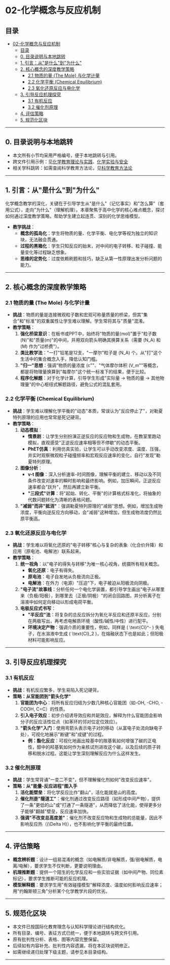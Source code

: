 # 02-化学概念与反应机制

## 目录

- [02-化学概念与反应机制](#02-化学概念与反应机制)
  - [目录](#目录)
  - [0. 目录说明与本地跳转](#0-目录说明与本地跳转)
  - [1. 引言：从"是什么"到"为什么"](#1-引言从是什么到为什么)
  - [2. 核心概念的深度教学策略](#2-核心概念的深度教学策略)
    - [2.1 物质的量 (The Mole) 与化学计量](#21-物质的量-the-mole-与化学计量)
    - [2.2 化学平衡 (Chemical Equilibrium)](#22-化学平衡-chemical-equilibrium)
    - [2.3 氧化还原反应与电化学](#23-氧化还原反应与电化学)
  - [3. 引导反应机理探究](#3-引导反应机理探究)
    - [3.1 有机反应](#31-有机反应)
    - [3.2 催化剂原理](#32-催化剂原理)
  - [4. 评估策略](#4-评估策略)
  - [5. 规范化区块](#5-规范化区块)

---

## 0. 目录说明与本地跳转

- 本文所有小节均采用严格编号，便于本地跳转与引用。
- 跨文件引用示例：见[化学教育理论与实践](./01-化学教育理论与实践.md)、[化学实验与安全](./03-化学实验与安全.md)
- 相关学科跳转：如需查阅科学教育方法论，见[科学教育方法论](../../02-科学教育方法论.md)

---

## 1. 引言：从"是什么"到"为什么"

化学概念教学的深化，关键在于引导学生从"是什么"（记忆事实）和"怎么算"（套用公式），走向"为什么"（理解机理）。本章聚焦于高中化学的核心难点概念，探讨如何通过深度教学策略，帮助学生建立起连贯、深刻的化学思维模型。

- **教学挑战**：
  - **概念的孤岛化**：学生将物质的量、化学平衡、电化学等视为独立的知识块，无法融会贯通。
  - **过程的黑箱化**：学生只知反应的始末，对中间的电子转移、粒子碰撞、能量变化等过程缺乏想象。
  - **思维的定势化**：过度依赖刷题和技巧，缺乏从第一性原理出发分析问题的能力。

---

## 2. 核心概念的深度教学策略

### 2.1 物质的量 (The Mole) 与化学计量

- **挑战**：物质的量是连接微观粒子数和宏观可称量质量的桥梁，但其"集合"和"标准"的双重属性让学生难以理解。学生常将其与"质量"混淆。
- **教学策略**：
  1. **强化桥梁意识**：在板书或PPT中，始终将"物质的量(mol)"置于"粒子数(N)"和"质量(m)"的中间，并用双向箭头明确其换算关系（需要 \(N_A\) 和 \(M\) 作为"过桥费"）。
  2. **类比教学法**："一打"铅笔是12支，"一摩尔"粒子是 \(N_A\) 个。从"打"这个生活中的集合概念入手，降低认知门槛。
  3. **"归一"思想**：强调"物质的量浓度 \(c\""、"气体摩尔体积 \(V_m\""等概念，都是将物理量换算到"每摩尔"这个统一标准下的结果，便于比较。
  4. **程序化解题**：对于化学计算，引导学生形成"实际量 -> 物质的量 -> 其他物理量"的中心枢纽式解题路径，避免公式的混乱套用。

### 2.2 化学平衡 (Chemical Equilibrium)

- **挑战**：学生难以理解化学平衡的"动态"本质，常误认为"反应停止了"，对勒夏特列原理的应用也常常是死记硬背。
- **教学策略**：
  1. **动态模拟**：
     - **情景剧**：让学生分别扮演正逆反应的反应物和生成物，在教室里跑动模拟，直观感受"正逆反应速率相等但不停歇"的动态平衡。
     - **PhET仿真**：利用仿真实验，让学生可以手动改变浓度、温度、压强，并实时观察微观粒子碰撞频率和宏观反应速率的变化，自行"发现"勒夏特列原理。
  2. **图像分析**：
     - **v-t 图像**：深入分析速率-时间图像，理解平衡的建立、移动以及不同条件改变对速率的瞬时影响和最终影响。例如，加压瞬间，正逆反应速率都会"跃升"，然后再建立新平衡。
     - **"三段式"计算**：将"起始、转化、平衡"的计算格式标准化，将抽象的代数问题转化为清晰的表格问题。
  3. **"减弱"而非"抵消"**：强调勒夏特列原理的"减弱"思想。例如，增加生成物浓度，平衡向逆反应方向移动，会"减弱"这种增加，但生成物浓度仍然比原平衡高。

### 2.3 氧化还原反应与电化学

- **挑战**：学生难以将氧化还原的"电子转移"核心与复杂的表象（化合价升降）和应用（原电池、电解池）联系起来。
- **教学策略**：
  1. **统一视角**：以"电子的得失与转移"为唯一核心视角，统摄所有相关概念。
     - **氧化还原**：电子有得失。
     - **原电池**：电子自发地从负极流向正极。
     - **电解池**：在外力（电源）"压迫"下，电子被迫从阳极流向阴极。
  2. **"电子流"故事线**：分析任何一个电化学装置，都引导学生画出"电子从哪里来（负极/阳极），到哪里去（正极/阴极）"的闭合回路图，并分析离子在溶液中如何定向移动以形成电荷平衡。
  3. **电极反应式书写**：
     - **"半反应"法**：将复杂的总反应拆分为氧化半反应和还原半反应，分别在两极写出，再考虑电解质环境（酸性/碱性/中性）进行配平。
     - **环境决定产物**：强调介质的重要性，例如，同样是 \( \text{Cl}^- \) 失电子，在水溶液中生成 \( \text{Cl}_2 \)，在熔融状态下也是如此；但阳极材料可能影响反应。

---

## 3. 引导反应机理探究

### 3.1 有机反应

- **挑战**：有机反应繁多，学生易陷入死记硬背。
- **策略：从官能团到"箭头化学"**
  1. **官能团为中心**：将所有反应归结为少数几种核心官能团（如-OH, -CHO, -COOH, C=C）的性质。
  2. **引入电子效应**：初步介绍诱导效应和共轭效应，解释为什么官能团会影响分子的反应活性位点（如苯环的邻对位定位效应）。
  3. **"箭头化学"入门**：使用弯箭头表示电子对的移动（从富电子处流向缺电子处），可视化地展示"断键"和"成键"的过程。
     - **例：酯化反应**：可视化地画出羧基中的羰基氧如何增强了碳的正电性，醇中的羟基氧如何作为亲核试剂进攻这个碳，以及后续的质子转移和脱水过程。这能让学生深刻理解反应为什么这样发生。

### 3.2 催化剂原理

- **挑战**：学生常背诵"一变二不变"，但不理解催化剂如何"改变反应速率"。
- **策略：从"能量-反应进程"图入手**
  1. **活化能壁垒**：将化学反应比作"翻山"，活化能就是山的高度。
  2. **催化剂是"隧道工"**：催化剂通过改变反应路径（如形成中间产物），提供了一条"更低的山"或"打通了一条隧道"，从而降低了活化能，使得更多分子能够"翻越"壁垒，反应速率加快。
  3. **强调"不改变总高度差"**：催化剂不改变反应物和生成物的总能量，因此不影响反应热（\(\Delta H\)），也不影响化学平衡的最终位置。

---

## 4. 评估策略

- **概念辨析题**：设计一组易混淆的概念（如电解质/非电解质，强/弱电解质，电离/电解），要求学生不仅判断，更要说明理由。
- **机理推断题**：提供一个陌生的化学反应和一些实验证据（如中间产物、同位素标记），要求学生推断可能的反应机理。
- **模型解释题**：要求学生用"有效碰撞模型"解释浓度、温度如何影响反应速率；用"约翰斯顿三角"分析某个化学教学片段的优劣。

---

## 5. 规范化区块

- 本文件已按国际化教育理念与认知科学理论进行结构优化。
- 所有目录、编号、表征方式已统一，便于本地跳转与跨文件引用。
- 原有批判性分析、表格、图等内容完整保留。
- 后续如有内容补充、批判性内容遗漏，将在本区块说明修正。
- 如需继续递归处理下级主题，请参见本目录结构。

---
